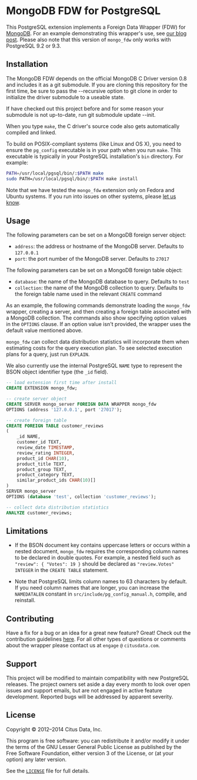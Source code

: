 MongoDB FDW for PostgreSQL
==========================

This PostgreSQL extension implements a Foreign Data Wrapper (FDW) for
[MongoDB][1]. For an example demonstrating this wrapper's use, see [our blog
post][2]. Please also note that this version of `mongo_fdw` only works with
PostgreSQL 9.2 or 9.3.


Installation
------------

The MongoDB FDW depends on the official MongoDB C Driver version 0.8  and
includes it as a git submodule. If you are cloning this repository for the
first time, be sure to pass the --recursive option to git clone in order to
initialize the driver submodule to a useable
state.

If have checked out this project before and for some reason your submodule is
not up-to-date, run git submodule update --init.

When you type `make`, the C driver's source code also gets automatically
compiled and linked.

To build on POSIX-compliant systems (like Linux and OS X), you need to ensure
the `pg_config` executable is in your path when you run `make`. This executable
is typically in your PostgreSQL installation's `bin` directory. For example:

```sh
PATH=/usr/local/pgsql/bin/:$PATH make
sudo PATH=/usr/local/pgsql/bin/:$PATH make install
```

Note that we have tested the `mongo_fdw` extension only on Fedora and Ubuntu
systems. If you run into issues on other systems, please [let us know][3].


Usage
-----

The following parameters can be set on a MongoDB foreign server object:

  * `address`: the address or hostname of the MongoDB server.
               Defaults to `127.0.0.1`
  * `port`: the port number of the MongoDB server. Defaults to `27017`

The following parameters can be set on a MongoDB foreign table object:

  * `database`: the name of the MongoDB database to query. Defaults to `test`
  * `collection`: the name of the MongoDB collection to query. Defaults to
                  the foreign table name used in the relevant `CREATE` command

As an example, the following commands demonstrate loading the `mongo_fdw`
wrapper, creating a server, and then creating a foreign table associated with
a MongoDB collection. The commands also show specifying option values in the
`OPTIONS` clause. If an option value isn't provided, the wrapper uses the
default value mentioned above.

`mongo_fdw` can collect data distribution statistics will incorporate them when
estimating costs for the query execution plan. To see selected execution plans
for a query, just run `EXPLAIN`.

We also currently use the internal PostgreSQL `NAME` type to represent the BSON
object identifier type (the `_id` field).

```sql
-- load extension first time after install
CREATE EXTENSION mongo_fdw;

-- create server object
CREATE SERVER mongo_server FOREIGN DATA WRAPPER mongo_fdw
OPTIONS (address '127.0.0.1', port '27017');

-- create foreign table
CREATE FOREIGN TABLE customer_reviews
(
    _id NAME,
    customer_id TEXT,
    review_date TIMESTAMP,
    review_rating INTEGER,
    product_id CHAR(10),
    product_title TEXT,
    product_group TEXT,
    product_category TEXT,
    similar_product_ids CHAR(10)[]
)
SERVER mongo_server
OPTIONS (database 'test', collection 'customer_reviews');

-- collect data distribution statistics
ANALYZE customer_reviews;
```


Limitations
-----------

  * If the BSON document key contains uppercase letters or occurs within a
    nested document, `mongo_fdw` requires the corresponding column names to be
	declared in double quotes. For example, a nested field such as `"review": {
	"Votes": 19 }` should be declared as `"review.Votes" INTEGER` in the `CREATE
	TABLE` statement.

  * Note that PostgreSQL limits column names to 63 characters by default. If
    you need column names that are longer, you can increase the `NAMEDATALEN`
	constant in `src/include/pg_config_manual.h`, compile, and reinstall.


Contributing
------------

Have a fix for a bug or an idea for a great new feature? Great! Check out the
contribution guidelines [here][4]. For all other types of questions or comments
about the wrapper please contact us at `engage` `@` `citusdata.com`.


Support
-------

This project will be modified to maintain compatibility with new PostgreSQL
releases. The project owners set aside a day every month to look over open
issues and support emails, but are not engaged in active feature development.
Reported bugs will be addressed by apparent severity.


License
-------

Copyright © 2012–2014 Citus Data, Inc.

This program is free software: you can redistribute it and/or modify it under
the terms of the GNU Lesser General Public License as published by the Free
Software Foundation, either version 3 of the License, or (at your option) any
later version.

See the [`LICENSE`][5] file for full details.

[1]: http://www.mongodb.com
[2]: http://www.citusdata.com/blog/51-run-sql-on-mongodb
[3]: https://github.com/citusdata/mongo_fdw/issues/new
[4]: CONTRIBUTING.md
[5]: LICENSE
